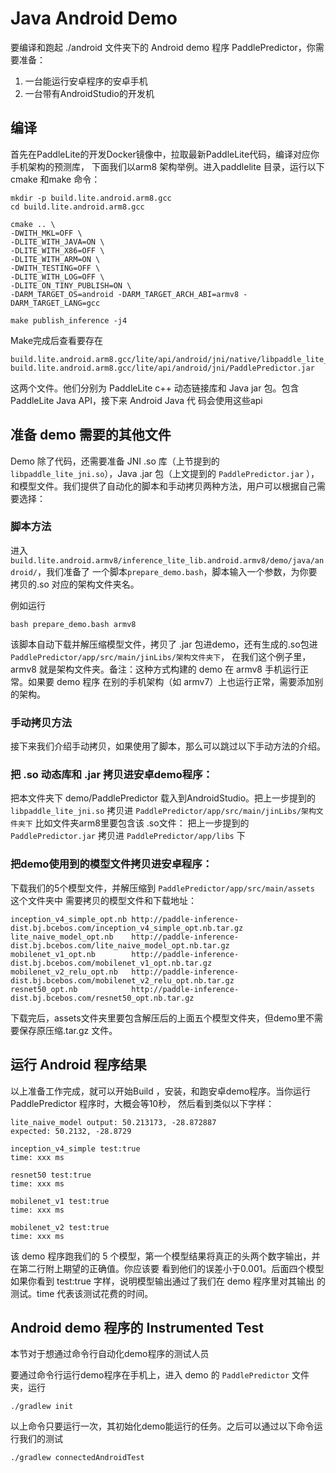 # Java Android Demo

要编译和跑起 ./android 文件夹下的 Android demo 程序 PaddlePredictor，你需要准备：

1. 一台能运行安卓程序的安卓手机
2. 一台带有AndroidStudio的开发机

## 编译

首先在PaddleLite的开发Docker镜像中，拉取最新PaddleLite代码，编译对应你手机架构的预测库，
下面我们以arm8 架构举例。进入paddlelite 目录，运行以下cmake 和make 命令：

```
mkdir -p build.lite.android.arm8.gcc
cd build.lite.android.arm8.gcc

cmake .. \
-DWITH_MKL=OFF \
-DLITE_WITH_JAVA=ON \
-DLITE_WITH_X86=OFF \
-DLITE_WITH_ARM=ON \
-DWITH_TESTING=OFF \
-DLITE_WITH_LOG=OFF \
-DLITE_ON_TINY_PUBLISH=ON \
-DARM_TARGET_OS=android -DARM_TARGET_ARCH_ABI=armv8 -DARM_TARGET_LANG=gcc

make publish_inference -j4
```

Make完成后查看要存在
```
build.lite.android.arm8.gcc/lite/api/android/jni/native/libpaddle_lite_jni.so
build.lite.android.arm8.gcc/lite/api/android/jni/PaddlePredictor.jar
```
这两个文件。他们分别为 PaddleLite c++ 动态链接库和 Java jar 包。包含 PaddleLite Java API，接下来 Android Java 代
码会使用这些api 

## 准备 demo 需要的其他文件

Demo 除了代码，还需要准备 JNI .so 库（上节提到的`libpaddle_lite_jni.so`），Java .jar 包（上文提到的
`PaddlePredictor.jar` ），和模型文件。我们提供了自动化的脚本和手动拷贝两种方法，用户可以根据自己需要选择：

### 脚本方法

进入 `build.lite.android.armv8/inference_lite_lib.android.armv8/demo/java/android/`，我们准备了
一个脚本`prepare_demo.bash`，脚本输入一个参数，为你要拷贝的.so 对应的架构文件夹名。

例如运行
```
bash prepare_demo.bash armv8
```
该脚本自动下载并解压缩模型文件，拷贝了 .jar 包进demo，还有生成的.so包进  `PaddlePredictor/app/src/main/jinLibs/架构文件夹下`，
在我们这个例子里，armv8 就是架构文件夹。备注：这种方式构建的 demo 在 armv8 手机运行正常。如果要 demo 程序
在别的手机架构（如 armv7）上也运行正常，需要添加别的架构。

### 手动拷贝方法

接下来我们介绍手动拷贝，如果使用了脚本，那么可以跳过以下手动方法的介绍。

### 把 .so 动态库和 .jar 拷贝进安卓demo程序：

把本文件夹下 demo/PaddlePredictor 载入到AndroidStudio。把上一步提到的`libpaddle_lite_jni.so`
拷贝进 `PaddlePredictor/app/src/main/jinLibs/架构文件夹下` 比如文件夹arm8里要包含该 .so文件：
把上一步提到的 `PaddlePredictor.jar` 拷贝进 `PaddlePredictor/app/libs` 下

### 把demo使用到的模型文件拷贝进安卓程序：

下载我们的5个模型文件，并解压缩到 `PaddlePredictor/app/src/main/assets` 这个文件夹中
需要拷贝的模型文件和下载地址：

    inception_v4_simple_opt.nb http://paddle-inference-dist.bj.bcebos.com/inception_v4_simple_opt.nb.tar.gz
    lite_naive_model_opt.nb    http://paddle-inference-dist.bj.bcebos.com/lite_naive_model_opt.nb.tar.gz
    mobilenet_v1_opt.nb        http://paddle-inference-dist.bj.bcebos.com/mobilenet_v1_opt.nb.tar.gz
    mobilenet_v2_relu_opt.nb   http://paddle-inference-dist.bj.bcebos.com/mobilenet_v2_relu_opt.nb.tar.gz
    resnet50_opt.nb            http://paddle-inference-dist.bj.bcebos.com/resnet50_opt.nb.tar.gz

下载完后，assets文件夹里要包含解压后的上面五个模型文件夹，但demo里不需要保存原压缩.tar.gz 文件。

## 运行 Android 程序结果

以上准备工作完成，就可以开始Build ，安装，和跑安卓demo程序。当你运行PaddlePredictor 程序时，大概会等10秒，
然后看到类似以下字样：

    lite_naive_model output: 50.213173, -28.872887
    expected: 50.2132, -28.8729

    inception_v4_simple test:true
    time: xxx ms

    resnet50 test:true
    time: xxx ms

    mobilenet_v1 test:true
    time: xxx ms

    mobilenet_v2 test:true
    time: xxx ms

该 demo 程序跑我们的 5 个模型，第一个模型结果将真正的头两个数字输出，并在第二行附上期望的正确值。你应该要
看到他们的误差小于0.001。后面四个模型如果你看到 test:true 字样，说明模型输出通过了我们在 demo 程序里对其输出
的测试。time 代表该测试花费的时间。 

## Android demo 程序的 Instrumented Test 

本节对于想通过命令行自动化demo程序的测试人员

要通过命令行运行demo程序在手机上，进入 demo 的 `PaddlePredictor` 文件夹，运行
```
./gradlew init
```
以上命令只要运行一次，其初始化demo能运行的任务。之后可以通过以下命令运行我们的测试
```
./gradlew connectedAndroidTest
```
